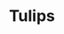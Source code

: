 ---
title: "Tulips"
post_layout: "list" # layout value (full, grid or list)
sidebar: "right" # sidebar value (left, right or false)
---